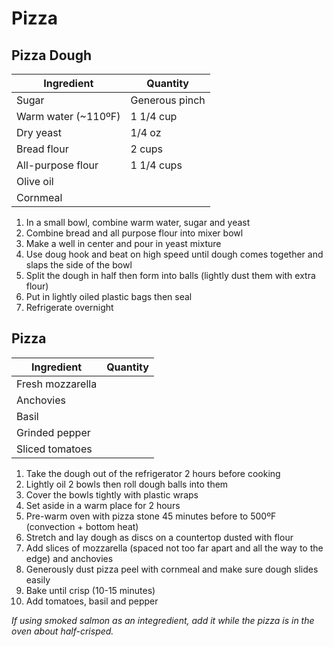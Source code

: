 Pizza
=====

Pizza Dough
-----------

Ingredient | Quantity
---|---
Sugar | Generous pinch
Warm water (~110ºF) | 1 1/4 cup
Dry yeast | 1/4 oz
Bread flour | 2 cups
All-purpose flour | 1 1/4 cups
Olive oil |
Cornmeal |

1. In a small bowl, combine warm water, sugar and yeast
2. Combine bread and all purpose flour into mixer bowl
3. Make a well in center and pour in yeast mixture
4. Use doug hook and beat on high speed until dough comes together and slaps the side of the bowl
5. Split the dough in half then form into balls (lightly dust them with extra flour)
6. Put in lightly oiled plastic bags then seal
7. Refrigerate overnight

Pizza
-----

Ingredient | Quantity
---|---
Fresh mozzarella |
Anchovies |
Basil |
Grinded pepper |
Sliced tomatoes |

1. Take the dough out of the refrigerator 2 hours before cooking
2. Lightly oil 2 bowls then roll dough balls into them
3. Cover the bowls tightly with plastic wraps
4. Set aside in a warm place for 2 hours
5. Pre-warm oven with pizza stone 45 minutes before to 500ºF (convection + bottom heat)
6. Stretch and lay dough as discs on a countertop dusted with flour
7. Add slices of mozzarella (spaced not too far apart and all the way to the edge) and anchovies
8. Generously dust pizza peel with cornmeal and make sure dough slides easily
9. Bake until crisp (10-15 minutes)
10. Add tomatoes, basil and pepper

*If using smoked salmon as an integredient, add it while the pizza is in the oven about half-crisped.*
